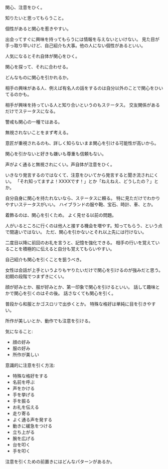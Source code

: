 関心、注意をひく。

知りたいと思ってもらうこと。

個性があると関心を惹きやすい。

出会ってすぐに興味を持ってもらうには情報を与えないといけない。
見た目が手っ取り早いけど、自己紹介も大事。他の人にない個性があるといい。

人気になるとそれ自体が関心をひく。

関心を探って、それに合わせる。

どんなものに関心を引かれるか。

相手の興味がある人、例えば有名人の話をするのは自分以外のことで関心をひいてるのかも。

相手が興味を持っている人と知り合いというのもステータス。
交友関係があるだけでステータスになる。

警戒も関心の一種ではある。

無視されないことをまず考える。

意匠が重視されるのも、詳しく知らないまま関心を引ける可能性が高いから。

関心を引かないと好きも嫌いも尊重も信頼もない。

声がよく通ると無視されにくい。声自体が注意をひく。

いきなり発言するのではなくて、注意をひいてから発言すると聞き流されにくい。
「それ知ってますよ！XXXXです！」とか「ねえねえ、どうしたの？」とか。

自分自身に関心を持たれないなら、ステータスに頼る。
特に見ただけでわかりやすいステータスがいい。
ハイブランドの服や鞄、宝石、時計、車、とか。

着飾るのは、関心を引くため。
よく見せる以前の問題。

人がいるところに行くのは他人と接する機会を増やす。知ってもらう、という点で間違いではない。
ただ、関心を引かないとそれ以上先には行けない。

二度目以降に前回のお礼を言うと、記憶を強化できる。
相手の行いを覚えていることを積極的に伝えると自分も覚えてもらいやすい。

自己紹介も関心を引くことを狙うべき。

女性は会話が上手というよりもヤりたいだけで関心を引けるのが強みだと思う。
初期の段階でつまずきにくい。

顔が好みとか、服が好みとか、第一印象で関心を引けるといい。
話して趣味とかで関心を引くのはその後。
話さなくても関心を引く。

普段から和服とかゴスロリで出歩くとか。
特殊な格好は単純に目を引きやすい。

所作が美しいとか、動作でも注意を引ける。

気になること:

- 顔の好み
- 服の好み
- 所作が美しい

意識的に注意を引く方法:

- 特殊な格好をする
- 名前を呼ぶ
- 声をかける
- 手を挙げる
- 手を振る
- お礼を伝える
- 走り寄る
- よく通る声を発する
- 動きに緩急をつける
- 立ち上がる
- 腕を広げる
- 台を叩く
- 手を叩く

注意を引くための前置きにはどんなパターンがあるか。
